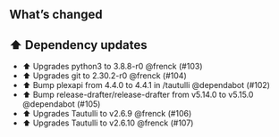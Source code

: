## What’s changed

## ⬆️ Dependency updates

- ⬆️ Upgrades python3 to 3.8.8-r0 @frenck (#103)
- ⬆️ Upgrades git to 2.30.2-r0 @frenck (#104)
- ⬆️ Bump plexapi from 4.4.0 to 4.4.1 in /tautulli @dependabot (#102)
- ⬆️ Bump release-drafter/release-drafter from v5.14.0 to v5.15.0 @dependabot (#105)
- ⬆️ Upgrades Tautulli to v2.6.9 @frenck (#106)
- ⬆️ Upgrades Tautulli to v2.6.10 @frenck (#107)

